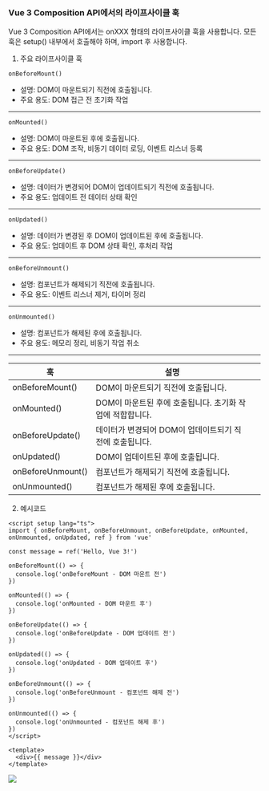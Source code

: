 ### Vue 3 Composition API에서의 라이프사이클 훅
Vue 3 Composition API에서는 onXXX 형태의 라이프사이클 훅을 사용합니다.
모든 훅은 setup() 내부에서 호출해야 하며, import 후 사용합니다.

1. 주요 라이프사이클 훅

`onBeforeMount()`
- 설명: DOM이 마운트되기 직전에 호출됩니다.
- 주요 용도: DOM 접근 전 초기화 작업
___
`onMounted()`
- 설명: DOM이 마운트된 후에 호출됩니다.
- 주요 용도: DOM 조작, 비동기 데이터 로딩, 이벤트 리스너 등록
___
`onBeforeUpdate()`
- 설명: 데이터가 변경되어 DOM이 업데이트되기 직전에 호출됩니다.
- 주요 용도: 업데이트 전 데이터 상태 확인
___
`onUpdated()`
- 설명: 데이터가 변경된 후 DOM이 업데이트된 후에 호출됩니다.
- 주요 용도: 업데이트 후 DOM 상태 확인, 후처리 작업
___
`onBeforeUnmount()`
- 설명: 컴포넌트가 해제되기 직전에 호출됩니다.
- 주요 용도: 이벤트 리스너 제거, 타이머 정리
___
`onUnmounted()`
- 설명: 컴포넌트가 해제된 후에 호출됩니다.
- 주요 용도: 메모리 정리, 비동기 작업 취소

---
|훅|설명||
|------|---|---|
|onBeforeMount()|DOM이 마운트되기 직전에 호출됩니다.
|onMounted()|DOM이 마운트된 후에 호출됩니다. 초기화 작업에 적합합니다.
|onBeforeUpdate()|데이터가 변경되어 DOM이 업데이트되기 직전에 호출됩니다.
|onUpdated()|DOM이 업데이트된 후에 호출됩니다.
|onBeforeUnmount()|컴포넌트가 해제되기 직전에 호출됩니다.
|onUnmounted()|컴포넌트가 해제된 후에 호출됩니다.

2. 예시코드
```vue
<script setup lang="ts">
import { onBeforeMount, onBeforeUnmount, onBeforeUpdate, onMounted, onUnmounted, onUpdated, ref } from 'vue'

const message = ref('Hello, Vue 3!')

onBeforeMount(() => {
  console.log('onBeforeMount - DOM 마운트 전')
})

onMounted(() => {
  console.log('onMounted - DOM 마운트 후')
})

onBeforeUpdate(() => {
  console.log('onBeforeUpdate - DOM 업데이트 전')
})

onUpdated(() => {
  console.log('onUpdated - DOM 업데이트 후')
})

onBeforeUnmount(() => {
  console.log('onBeforeUnmount - 컴포넌트 해제 전')
})

onUnmounted(() => {
  console.log('onUnmounted - 컴포넌트 해제 후')
})
</script>

<template>
  <div>{{ message }}</div>
</template>
```

<img src="/life-cycle.png" />
